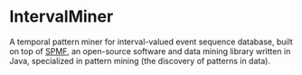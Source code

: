 # IntervalMiner

A temporal pattern miner for interval-valued event sequence database, built on top of [SPMF](https://www.philippe-fournier-viger.com/spmf/), an open-source software and data mining library written in Java, specialized in pattern mining (the discovery of patterns in data).